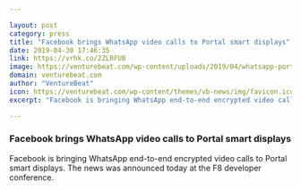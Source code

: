 ```yaml
---

layout: post
category: press
title: "Facebook brings WhatsApp video calls to Portal smart displays"
date: 2019-04-30 17:46:35
link: https://vrhk.co/2ZLRFUB
image: https://venturebeat.com/wp-content/uploads/2019/04/whatsapp-portal.jpg?w=1200&strip=all
domain: venturebeat.com
author: "VentureBeat"
icon: https://venturebeat.com/wp-content/themes/vb-news/img/favicon.ico
excerpt: "Facebook is bringing WhatsApp end-to-end encrypted video calls to Portal smart displays. The news was announced today at the F8 developer conference."

---
```


### Facebook brings WhatsApp video calls to Portal smart displays

Facebook is bringing WhatsApp end-to-end encrypted video calls to Portal smart displays. The news was announced today at the F8 developer conference.